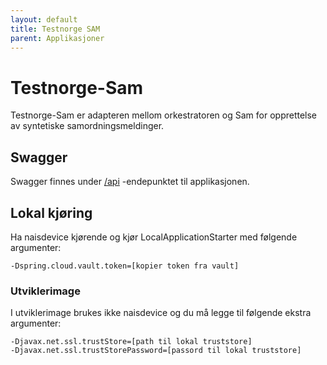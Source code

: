 ```yaml
---
layout: default
title: Testnorge SAM
parent: Applikasjoner
---
```


# Testnorge-Sam
Testnorge-Sam er adapteren mellom orkestratoren og Sam for opprettelse av syntetiske samordningsmeldinger.

## Swagger
Swagger finnes under [/api](https://testnorge-sam.nais.preprod.local/api) -endepunktet til applikasjonen.
  
## Lokal kjøring
Ha naisdevice kjørende og kjør LocalApplicationStarter med følgende argumenter:
```
-Dspring.cloud.vault.token=[kopier token fra vault]
```

### Utviklerimage
I utviklerimage brukes ikke naisdevice og du må legge til følgende ekstra argumenter:
```
-Djavax.net.ssl.trustStore=[path til lokal truststore]
-Djavax.net.ssl.trustStorePassword=[passord til lokal truststore]
```
